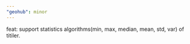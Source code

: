 ```yaml
---
"geohub": minor
---
```


feat: support statistics algorithms(min, max, median, mean, std, var) of titiler.
